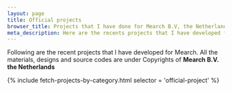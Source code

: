 ```yaml
---
layout: page
title: Official projects
browser_title: Projects that I have done for Mearch B.V, the Netherlands - Gayan Virajith
meta_description: Here are the recents projects that I have developed for Mearch B.V, the Netherlands.
---
```


Following are the recent projects that I have developed for Mearch. All the 
materials, designs and source codes are under Copyrights of **Mearch B.V. the Netherlands**

<div>
  {% include fetch-projects-by-category.html selector = 'official-project' %}
</div>